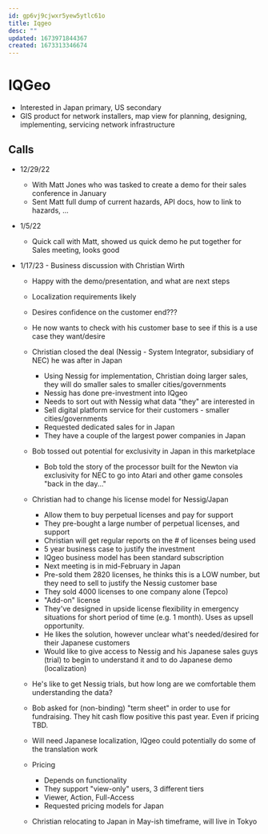```yaml
---
id: gp6vj9cjwxr5yew5ytlc61o
title: Iqgeo
desc: ""
updated: 1673971844367
created: 1673313346674
---
```


# IQGeo

- Interested in Japan primary, US secondary
- GIS product for network installers, map view for planning, designing, implementing, servicing network infrastructure

## Calls

- 12/29/22

  - With Matt Jones who was tasked to create a demo for their sales conference in January
  - Sent Matt full dump of current hazards, API docs, how to link to hazards, ...

- 1/5/22

  - Quick call with Matt, showed us quick demo he put together for Sales meeting, looks good

- 1/17/23 - Business discussion with Christian Wirth

  - Happy with the demo/presentation, and what are next steps
  - Localization requirements likely
  - Desires confidence on the customer end???
  - He now wants to check with his customer base to see if this is a use case they want/desire
  - Christian closed the deal (Nessig - System Integrator, subsidiary of NEC) he was after in Japan
    - Using Nessig for implementation, Christian doing larger sales, they will do smaller sales to smaller cities/governments
    - Nessig has done pre-investment into IQgeo
    - Needs to sort out with Nessig what data "they" are interested in
    - Sell digital platform service for their customers - smaller cities/governments
    - Requested dedicated sales for in Japan
    - They have a couple of the largest power companies in Japan
  - Bob tossed out potential for exclusivity in Japan in this marketplace

    - Bob told the story of the processor built for the Newton via exclusivity for NEC to go into Atari and other game consoles "back in the day..."

  - Christian had to change his license model for Nessig/Japan
    - Allow them to buy perpetual licenses and pay for support
    - They pre-bought a large number of perpetual licenses, and support
    - Christian will get regular reports on the # of licenses being used
    - 5 year business case to justify the investment
    - IQgeo business model has been standard subscription
    - Next meeting is in mid-February in Japan
    - Pre-sold them 2820 licenses, he thinks this is a LOW number, but they need to sell to justify the Nessig customer base
    - They sold 4000 licenses to one company alone (Tepco)
    - "Add-on" license
    - They've designed in upside license flexibility in emergency situations for short period of time (e.g. 1 month). Uses as upsell opportunity.
    - He likes the solution, however unclear what's needed/desired for their Japanese customers
    - Would like to give access to Nessig and his Japanese sales guys (trial) to begin to understand it and to do Japanese demo (localization)
  - He's like to get Nessig trials, but how long are we comfortable them understanding the data?

  - Bob asked for (non-binding) "term sheet" in order to use for fundraising. They hit cash flow positive this past year. Even if pricing TBD.

  - Will need Japanese localization, IQgeo could potentially do some of the translation work

  - Pricing

    - Depends on functionality
    - They support "view-only" users, 3 different tiers
    - Viewer, Action, Full-Access
    - Requested pricing models for Japan

  - Christian relocating to Japan in May-ish timeframe, will live in Tokyo
